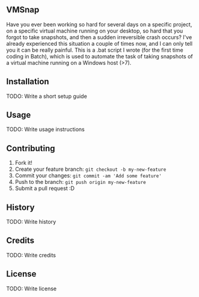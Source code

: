## VMSnap
Have you ever been working so hard for several days on a specific project, on a specific virtual machine running on your desktop, so hard that you forgot to take snapshots, and then a sudden irreversible crash occurs? I've already experienced this situation a couple of times now, and I can only tell you it can be really painful.
This is a .bat script I wrote (for the first time coding in Batch), which is used to automate the task of taking snapshots of a virtual machine running on a Windows host (>7).
## Installation
TODO: Write a short setup guide
## Usage
TODO: Write usage instructions
## Contributing
1. Fork it!
2. Create your feature branch: `git checkout -b my-new-feature`
3. Commit your changes: `git commit -am 'Add some feature'`
4. Push to the branch: `git push origin my-new-feature`
5. Submit a pull request :D
## History
TODO: Write history
## Credits
TODO: Write credits
## License
TODO: Write license

